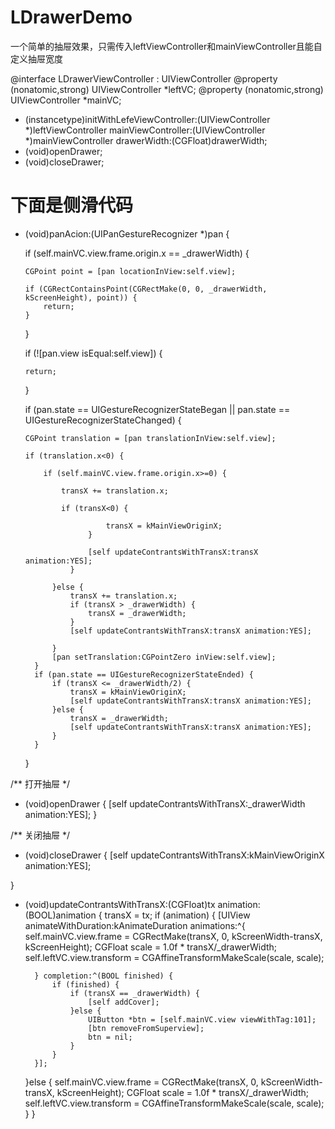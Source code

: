 # LDrawerDemo
一个简单的抽屉效果，只需传入leftViewController和mainViewController且能自定义抽屉宽度

@interface LDrawerViewController : UIViewController
@property (nonatomic,strong) UIViewController *leftVC;
@property (nonatomic,strong) UIViewController *mainVC;

  - (instancetype)initWithLefeViewController:(UIViewController *)leftViewController
                        mainViewController:(UIViewController *)mainViewController
                               drawerWidth:(CGFloat)drawerWidth;
  - (void)openDrawer;
  - (void)closeDrawer;

# 下面是侧滑代码


  - (void)panAcion:(UIPanGestureRecognizer *)pan {

    if (self.mainVC.view.frame.origin.x == _drawerWidth) {
    
        CGPoint point = [pan locationInView:self.view];
        
        if (CGRectContainsPoint(CGRectMake(0, 0, _drawerWidth, kScreenHeight), point)) {
            return;
        }
    }
    
    if (![pan.view isEqual:self.view]) {
    
        return;
    }
    
    if (pan.state == UIGestureRecognizerStateBegan || pan.state == UIGestureRecognizerStateChanged) {
    
        CGPoint translation = [pan translationInView:self.view];
        
        if (translation.x<0) {
        
            if (self.mainVC.view.frame.origin.x>=0) {
            
                transX += translation.x;
                
                if (transX<0) {

                          transX = kMainViewOriginX;
                      }

                      [self updateContrantsWithTransX:transX animation:YES];
                  }

              }else {
                  transX += translation.x;
                  if (transX > _drawerWidth) {
                      transX = _drawerWidth;
                  }
                  [self updateContrantsWithTransX:transX animation:YES];

              }
              [pan setTranslation:CGPointZero inView:self.view];
          }
          if (pan.state == UIGestureRecognizerStateEnded) {
              if (transX <= _drawerWidth/2) {
                  transX = kMainViewOriginX;
                  [self updateContrantsWithTransX:transX animation:YES];
              }else {
                  transX = _drawerWidth;
                  [self updateContrantsWithTransX:transX animation:YES];
              }
          }
      }


/**
 打开抽屉
 */
- (void)openDrawer {
    [self updateContrantsWithTransX:_drawerWidth animation:YES];
}


/**
 关闭抽屉
 */
- (void)closeDrawer {
    [self updateContrantsWithTransX:kMainViewOriginX animation:YES];

}

- (void)updateContrantsWithTransX:(CGFloat)tx animation:(BOOL)animation {
    transX = tx;
    if (animation) {
        [UIView animateWithDuration:kAnimateDuration animations:^{
            self.mainVC.view.frame = CGRectMake(transX, 0, kScreenWidth-transX, kScreenHeight);
            CGFloat scale = 1.0f * transX/_drawerWidth;
            self.leftVC.view.transform = CGAffineTransformMakeScale(scale, scale);
            
        } completion:^(BOOL finished) {
            if (finished) {
                if (transX == _drawerWidth) {
                    [self addCover];
                }else {
                    UIButton *btn = [self.mainVC.view viewWithTag:101];
                    [btn removeFromSuperview];
                    btn = nil;
                }
            }
        }];
    }else {
        self.mainVC.view.frame = CGRectMake(transX, 0, kScreenWidth-transX, kScreenHeight);
        CGFloat scale = 1.0f * transX/_drawerWidth;
        self.leftVC.view.transform = CGAffineTransformMakeScale(scale, scale);
    }
}
